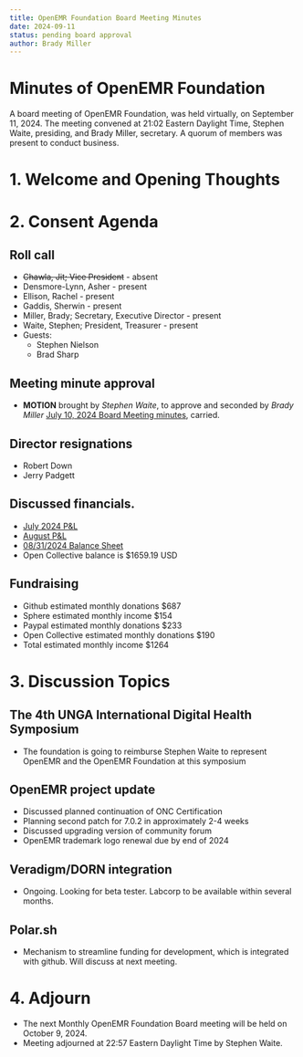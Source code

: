 ```yaml
---
title: OpenEMR Foundation Board Meeting Minutes
date: 2024-09-11
status: pending board approval
author: Brady Miller
---
```


# Minutes of OpenEMR Foundation

A board meeting of OpenEMR Foundation, was held virtually, on September 11, 2024. The meeting convened at 21:02 Eastern Daylight Time, Stephen Waite, presiding, and Brady Miller, secretary. A quorum of members was present to conduct business.

# 1. Welcome and Opening Thoughts

# 2. Consent Agenda
## Roll call
  - ~~Chawla, Jit; Vice President~~ - absent
  - Densmore-Lynn, Asher - present
  - Ellison, Rachel - present
  - Gaddis, Sherwin - present
  - Miller, Brady; Secretary, Executive Director - present
  - Waite, Stephen; President, Treasurer - present
  - Guests:
    - Stephen Nielson
    - Brad Sharp

## Meeting minute approval
  - **MOTION** brought by _Stephen Waite_, to approve and seconded by _Brady Miller_ [July 10, 2024 Board Meeting minutes](https://github.com/openemr/foundation-minutes/blob/master/2024-07-10-Board.md), carried.

## Director resignations
  - Robert Down
  - Jerry Padgett

## Discussed financials.
  - [July 2024 P&L](https://community.open-emr.org/uploads/short-url/8VconMYLv0v2AxnfMCfaCg5VGTM.pdf)
  - [August P&L](https://community.open-emr.org/uploads/short-url/9StaK0ONjbivn12U4wa0XqEH3iz.pdf)
  - [08/31/2024 Balance Sheet](https://community.open-emr.org/uploads/short-url/yrLl6nPxs53PICdEyJcskUQFC39.pdf)
  - Open Collective balance is $1659.19 USD

## Fundraising
  - Github estimated monthly donations $687
  - Sphere estimated monthly income $154
  - Paypal estimated monthly donations $233
  - Open Collective estimated monthly donations $190
  - Total estimated monthly income $1264

# 3. Discussion Topics

## The 4th UNGA International Digital Health Symposium
  - The foundation is going to reimburse Stephen Waite to represent OpenEMR and the OpenEMR Foundation at this symposium

## OpenEMR project update
  - Discussed planned continuation of ONC Certification
  - Planning second patch for 7.0.2 in approximately 2-4 weeks
  - Discussed upgrading version of community forum
  - OpenEMR trademark logo renewal due by end of 2024

## Veradigm/DORN integration
  - Ongoing. Looking for beta tester. Labcorp to be available within several months.

## Polar.sh
  - Mechanism to streamline funding for development, which is integrated with github. Will discuss at next meeting.

# 4. Adjourn
  - The next Monthly OpenEMR Foundation Board meeting will be held on October 9, 2024.
  - Meeting adjourned at 22:57 Eastern Daylight Time by Stephen Waite.

